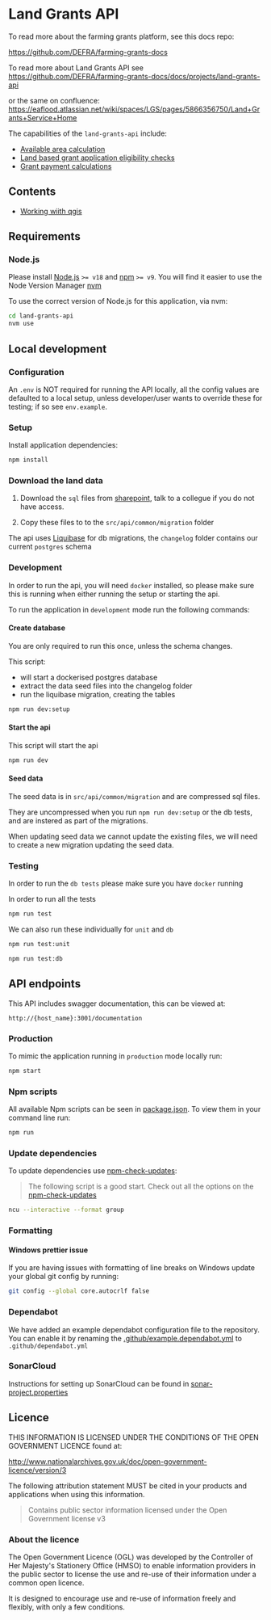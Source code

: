 # Land Grants API

To read more about the farming grants platform, see this docs repo:

https://github.com/DEFRA/farming-grants-docs

To read more about Land Grants API see
https://github.com/DEFRA/farming-grants-docs/docs/projects/land-grants-api

or the same on confluence:
https://eaflood.atlassian.net/wiki/spaces/LGS/pages/5866356750/Land+Grants+Service+Home

The capabilities of the `land-grants-api` include:

- [Available area calculation](docs/available-area-calculation.md)
- [Land based grant application eligibility checks](docs/eligibility-checks.md)
- [Grant payment calculations](docs/payment-calculation.md)

## Contents

- [Working wiith qgis](docs/working-wiith-qgis.md)

## Requirements

### Node.js

Please install [Node.js](http://nodejs.org/) `>= v18` and [npm](https://nodejs.org/) `>= v9`. You will find it
easier to use the Node Version Manager [nvm](https://github.com/creationix/nvm)

To use the correct version of Node.js for this application, via nvm:

```bash
cd land-grants-api
nvm use
```

## Local development

### Configuration

An `.env` is NOT required for running the API locally, all the config values are defaulted to a local setup, unless developer/user wants to override these for testing; if so see `env.example`.

### Setup

Install application dependencies:

```bash
npm install
```

### Download the land data

1. Download the `sql` files from [sharepoint]('https://defra.sharepoint.com/teams/Team1645/Restricted_FCP%20RPS%20Future/Forms/AllItems.aspx?id=%2Fteams%2FTeam1645%2FRestricted%5FFCP%20RPS%20Future%2Fland%2Dgrant%2Dapi%2Ddata&viewid=f5678bbd%2Dae3a%2D4cd4%2D9f4c%2Dab8e79452a94&ovuser=770a2450%2D0227%2D4c62%2D90c7%2D4e38537f1102%2CJilly%2EGledhill%40defra%2Egov%2Euk&OR=Teams%2DHL&CT=1733739622621&clickparams=eyJBcHBOYW1lIjoiVGVhbXMtRGVza3RvcCIsIkFwcFZlcnNpb24iOiI0OS8yNDEwMjAwMTMxOCIsIkhhc0ZlZGVyYXRlZFVzZXIiOmZhbHNlfQ%3D%3D'), talk to a collegue if you do not have access.

2. Copy these files to to the `src/api/common/migration` folder

The api uses [Liquibase](https://docs.liquibase.com/home.html) for db migrations, the `changelog` folder contains our current `postgres` schema

### Development

In order to run the api, you will need `docker` installed, so please make sure this is running when either running the setup or starting the api.

To run the application in `development` mode run the following commands:

#### Create database

You are only required to run this once, unless the schema changes.

This script:

- will start a dockerised postgres database
- extract the data seed files into the changelog folder
- run the liquibase migration, creating the tables

```bash
npm run dev:setup
```

#### Start the api

This script will start the api

```bash
npm run dev
```

#### Seed data

The seed data is in `src/api/common/migration` and are compressed sql files.

They are uncompressed when you run `npm run dev:setup` or the db tests, and are instered as part of the migrations.

When updating seed data we cannot update the existing files, we will need to create a new migration updating the seed data.

### Testing

In order to run the `db tests` please make sure you have `docker` running

In order to run all the tests

```bash
npm run test
```

We can also run these individually for `unit` and `db`

```bash
npm run test:unit
```

```bash
npm run test:db
```

## API endpoints

This API includes swagger documentation, this can be viewed at:

`http://{host_name}:3001/documentation`

### Production

To mimic the application running in `production` mode locally run:

```bash
npm start
```

### Npm scripts

All available Npm scripts can be seen in [package.json](./package.json).
To view them in your command line run:

```bash
npm run
```

### Update dependencies

To update dependencies use [npm-check-updates](https://github.com/raineorshine/npm-check-updates):

> The following script is a good start. Check out all the options on
> the [npm-check-updates](https://github.com/raineorshine/npm-check-updates)

```bash
ncu --interactive --format group
```

### Formatting

#### Windows prettier issue

If you are having issues with formatting of line breaks on Windows update your global git config by running:

```bash
git config --global core.autocrlf false
```

### Dependabot

We have added an example dependabot configuration file to the repository. You can enable it by renaming
the [.github/example.dependabot.yml](.github/example.dependabot.yml) to `.github/dependabot.yml`

### SonarCloud

Instructions for setting up SonarCloud can be found in [sonar-project.properties](./sonar-project.properties)

## Licence

THIS INFORMATION IS LICENSED UNDER THE CONDITIONS OF THE OPEN GOVERNMENT LICENCE found at:

<http://www.nationalarchives.gov.uk/doc/open-government-licence/version/3>

The following attribution statement MUST be cited in your products and applications when using this information.

> Contains public sector information licensed under the Open Government license v3

### About the licence

The Open Government Licence (OGL) was developed by the Controller of Her Majesty's Stationery Office (HMSO) to enable
information providers in the public sector to license the use and re-use of their information under a common open
licence.

It is designed to encourage use and re-use of information freely and flexibly, with only a few conditions.

